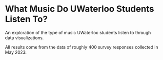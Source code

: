 # What Music Do UWaterloo Students Listen To?
An exploration of the type of music UWaterloo students listen to through data visualizations.

All results come from the data of roughly 400 survey responses collected in May 2023.
